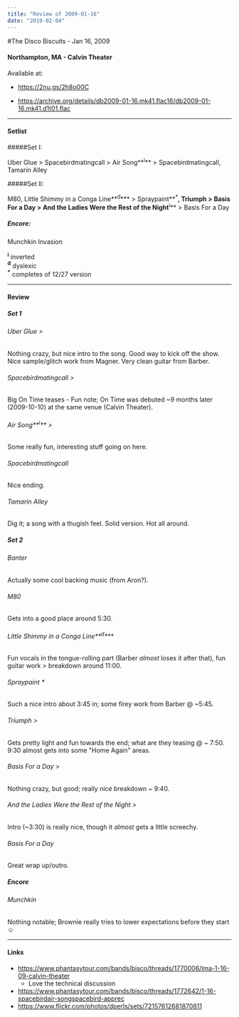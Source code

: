 ```yaml
---
title: "Review of 2009-01-16"
date: "2019-02-04"
---
```


<div itemscope="" itemtype="http://schema.org/MusicEvent">
<div itemprop="startDate" content="2009-01-16T0:00" />
<div itemprop="performer" itemscope="" itemtype="http://schema.org/MusicGroup">
  <link itemprop="sameAs" href="https://en.wikipedia.org/wiki/Disco_Biscuits" />
  <div itemprop="name" content="The Disco Biscuits" />
</div>

#The Disco Biscuits - Jan 16, 2009

#### Northampton, MA - Calvin Theater



 Available at:

* https://2nu.gs/2h8o00C

* https://archive.org/details/db2009-01-16.mk41.flac16/db2009-01-16.mk41.d1t01.flac



---



#### Setlist

#####Set I:

Uber Glue > Spacebirdmatingcall > Air Song**<sup>i</sup>**  > Spacebirdmatingcall, Tamarin Alley

#####Set II:

M80, Little Shimmy in a Conga Line**<sup>d</sup>*** > Spraypaint**<sup>\*</sup>**, Triumph > Basis For a Day > And the Ladies Were the Rest of the Night**<sup>i</sup>** > Basis For a Day

##### Encore:

Munchkin Invasion

**<sup>i</sup>** inverted  
**<sup>d</sup>** dyslexic  
**<sup>\*</sup>** completes of 12/27 version



---



#### Review

##### Set 1

###### Uber Glue >

Nothing crazy, but nice intro to the song. Good way to kick off the show. Nice sample/glitch work from Magner. Very clean guitar from Barber.

###### Spacebirdmatingcall >

Big On Time teases - Fun note; On Time was debuted ~9 months later (2009-10-10) at the same venue (Calvin Theater).

###### Air Song**<sup>i</sup>** >

Some really fun, interesting stuff going on here.

###### Spacebirdmatingcall

Nice ending.

###### Tamarin Alley

Dig it; a song with a thugish feel. Solid version. Hot all around.

##### Set 2

###### Banter

Actually some cool backing music (from Aron?).

###### M80

Gets into a good place around 5:30.

###### Little Shimmy in a Conga Line**<sup>d</sup>***

Fun vocals in the tongue-rolling part (Barber _almost_ loses it after that), fun guitar work > breakdown around 11:00.

###### Spraypaint *

Such a nice intro about 3:45 in; some firey work from Barber @ ~5:45.

###### Triumph >

Gets pretty light and fun towards the end; what are they teasing @ ~ 7:50. 9:30 almost gets into some "Home Again" areas.

###### Basis For a Day >

Nothing crazy, but good; really nice breakdown ~ 9:40.

###### And the Ladies Were the Rest of the Night >

Intro (~3:30) is really nice, though it _almost_ gets a little screechy.

###### Basis For a Day

Great wrap up/outro.

##### Encore

###### Munchkin

Nothing notable; Brownie really tries to lower expectations before they start ☺



---



#### Links

- https://www.phantasytour.com/bands/bisco/threads/1770006/lma-1-16-09-calvin-theater
  - Love the technical discussion
- https://www.phantasytour.com/bands/bisco/threads/1772642/1-16-spacebirdair-songspacebird-apprec
- https://www.flickr.com/photos/dperls/sets/72157612681870811

</div>
